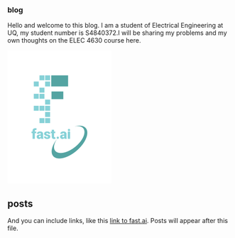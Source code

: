 ### blog
Hello and welcome to this blog. I am a student of Electrical Engineering at UQ, my student number is S4840372.I will be sharing my problems and my own thoughts on the ELEC 4630 course here.

![Image of fast.ai logo](images/logo.png)

## posts

And you can include links, like this [link to fast.ai](https://www.fast.ai). Posts will appear after this file. 
